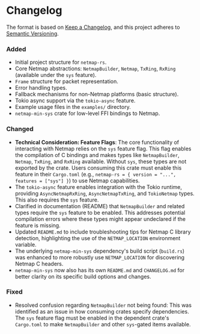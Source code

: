 # Changelog


The format is based on [Keep a Changelog](https://keepachangelog.com/en/1.0.0/),
and this project adheres to [Semantic Versioning](https://semver.org/spec/v2.0.0.html).

### Added
- Initial project structure for `netmap-rs`.
- Core Netmap abstractions: `NetmapBuilder`, `Netmap`, `TxRing`, `RxRing` (available under the `sys` feature).
- `Frame` structure for packet representation.
- Error handling types.
- Fallback mechanisms for non-Netmap platforms (basic structure).
- Tokio async support via the `tokio-async` feature.
- Example usage files in the `examples/` directory.
- `netmap-min-sys` crate for low-level FFI bindings to Netmap.

### Changed
- **Technical Consideration: Feature Flags**: The core functionality of interacting with Netmap relies on the `sys` feature flag. This flag enables the compilation of C bindings and makes types like `NetmapBuilder`, `Netmap`, `TxRing`, and `RxRing` available. Without `sys`, these types are not exported by the crate. Users consuming this crate must enable this feature in their `Cargo.toml` (e.g., `netmap-rs = { version = "...", features = ["sys"] }`) to use Netmap capabilities.
- The `tokio-async` feature enables integration with the Tokio runtime, providing `AsyncNetmapRxRing`, `AsyncNetmapTxRing`, and `TokioNetmap` types. This also requires the `sys` feature.
- Clarified in documentation (README) that `NetmapBuilder` and related types require the `sys` feature to be enabled. This addresses potential compilation errors where these types might appear undeclared if the feature is missing.
- Updated `README.md` to include troubleshooting tips for Netmap C library detection, highlighting the use of the `NETMAP_LOCATION` environment variable.
- The underlying `netmap-min-sys` dependency's build script (`build.rs`) was enhanced to more robustly use `NETMAP_LOCATION` for discovering Netmap C headers.
- `netmap-min-sys` now also has its own `README.md` and `CHANGELOG.md` for better clarity on its specific build options and changes.

### Fixed
- Resolved confusion regarding `NetmapBuilder` not being found: This was identified as an issue in how consuming crates specify dependencies. The `sys` feature flag must be enabled in the dependent crate's `Cargo.toml` to make `NetmapBuilder` and other `sys`-gated items available.


